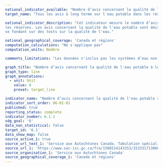 ```yaml
---
national_indicator_available: "Nombre d’avis concernant la qualité de l'eau potable à long terme visant les systèmes d'aqueduc publics dans les réserves"
target_name: "Tous les avis à long terme sur l'eau potable dans les réseaux publics situés dans les réserves doivent être résolus"

national_indicator_description: "Cet indicateur mesure le nombre d’avis concernant la qualité de l'eau potable à long terme visant les systèmes d'aqueduc publics dans 
les réserves. Les avis concernant la qualité de l'eau potable sont émis pour informer les gens de ne pas boire l'eau qui pourrait être insalubre ou est insalubre en 
se fondant sur des tests sur la qualité de l'eau."

national_geographical_coverage: 'Canada et régions'
computation_calculations: "Ne s'applique pas"
computation_units: Nombre

comments_limitations: "Les données n'inclus pas les systèmes d’eau non publics et ceux situés au sud du 60e parallèle."

graph_title: "Nombre d’avis concernant la qualité de l'eau potable à long terme visant les systèmes d'aqueduc publics dans les réserves"
graph_type: line
graph_annotations:
  - unit: Unit
    value: 0
    preset: target_line

indicator_name: "Nombre d’avis concernant la qualité de l'eau potable à long terme visant les systèmes d'aqueduc publics dans les réserves"
indicator_sort_order: 06-01-01
published: true
reporting_status: complete
indicator_number: 6.1.1
sdg_goal: '6'
data_non_statistical: false
target_id: '6.1'
data_show_map: false
source_active_1: true
source_url_text_1: 'Service aux Autochtones Canada. Tabulation spécialisé'
source_url_1: 'https://www.sac-isc.gc.ca/fra/1506514143353/1533317130660'
source_organisation_1: 'Service aux Autochtones Canada'
source_geographical_coverage_1: 'Canada et régions'
---
```

